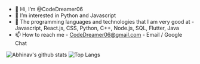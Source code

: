 - 👋 Hi, I’m @CodeDreamer06
- 👀 I’m interested in Python and Javascript
- 🧠 The programming languages and technologies that I am very good at - Javascript, React.js, CSS, Python, C++, Node.js, SQL, Flutter, Java
- 📫 How to reach me - CodeDreamer06@gmail.com - Email / Google Chat

![Abhinav's github stats](https://github-readme-stats.vercel.app/api?username=codedreamer06)
![Top Langs](https://github-readme-stats.vercel.app/api/top-langs/?username=codedreamer06)
